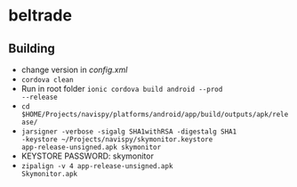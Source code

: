 # beltrade
## Building
- change version in <i>config.xml</i>
- <code>cordova clean</code>
- Run in root folder <code>ionic cordova build android --prod --release</code>
- <code>cd $HOME/Projects/navispy/platforms/android/app/build/outputs/apk/release/</code>
- <code>jarsigner -verbose -sigalg SHA1withRSA -digestalg SHA1 -keystore ~/Projects/navispy/skymonitor.keystore app-release-unsigned.apk skymonitor</code>
- KEYSTORE PASSWORD: skymonitor
- <code>zipalign -v 4 app-release-unsigned.apk Skymonitor.apk</code>